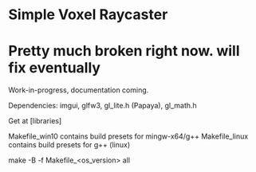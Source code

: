 # Simple Voxel Raycaster

# Pretty much broken right now. will fix eventually

Work-in-progress, documentation coming. 

Dependencies: imgui, glfw3, gl_lite.h (Papaya), gl_math.h

Get at [libraries]

Makefile_win10 contains build presets for mingw-x64/g++
Makefile_linux contains build presets for g++ (linux)

make -B -f Makefile_<os_version> all

